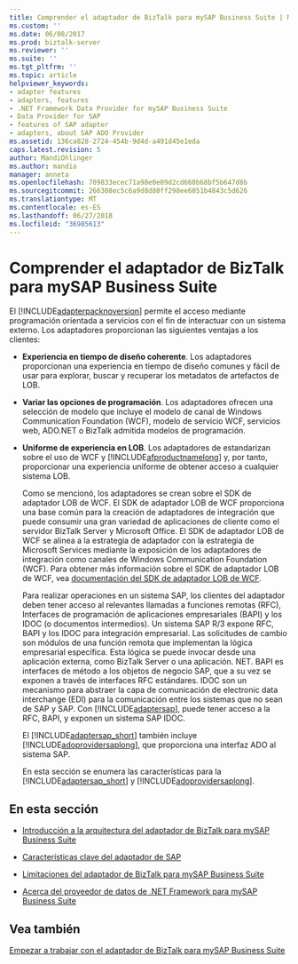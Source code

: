 ```yaml
---
title: Comprender el adaptador de BizTalk para mySAP Business Suite | Microsoft Docs
ms.custom: ''
ms.date: 06/08/2017
ms.prod: biztalk-server
ms.reviewer: ''
ms.suite: ''
ms.tgt_pltfrm: ''
ms.topic: article
helpviewer_keywords:
- adapter features
- adapters, features
- .NET Framework Data Provider for mySAP Business Suite
- Data Provider for SAP
- features of SAP adapter
- adapters, about SAP ADO Provider
ms.assetid: 136ca828-2724-454b-9d4d-a491d45e1eda
caps.latest.revision: 5
author: MandiOhlinger
ms.author: mandia
manager: anneta
ms.openlocfilehash: 709833ecec71a98e0e09d2cd660b68bf5b647d8b
ms.sourcegitcommit: 266308ec5c6a9d8d80ff298ee6051b4843c5d626
ms.translationtype: MT
ms.contentlocale: es-ES
ms.lasthandoff: 06/27/2018
ms.locfileid: "36985613"
---
```

# <a name="understand-biztalk-adapter-for-mysap-business-suite"></a>Comprender el adaptador de BizTalk para mySAP Business Suite
El [!INCLUDE[adapterpacknoversion](../../includes/adapterpacknoversion-md.md)] permite el acceso mediante programación orientada a servicios con el fin de interactuar con un sistema externo. Los adaptadores proporcionan las siguientes ventajas a los clientes:  
  
- **Experiencia en tiempo de diseño coherente**. Los adaptadores proporcionan una experiencia en tiempo de diseño comunes y fácil de usar para explorar, buscar y recuperar los metadatos de artefactos de LOB.  
  
- **Variar las opciones de programación**. Los adaptadores ofrecen una selección de modelo que incluye el modelo de canal de Windows Communication Foundation (WCF), modelo de servicio WCF, servicios web, ADO.NET o BizTalk admitida modelos de programación.  
  
- **Uniforme de experiencia en LOB**. Los adaptadores de estandarizan sobre el uso de WCF y [!INCLUDE[afproductnamelong](../../includes/afproductnamelong-md.md)] y, por tanto, proporcionar una experiencia uniforme de obtener acceso a cualquier sistema LOB.  
  
  Como se mencionó, los adaptadores se crean sobre el SDK de adaptador LOB de WCF. El SDK de adaptador LOB de WCF proporciona una base común para la creación de adaptadores de integración que puede consumir una gran variedad de aplicaciones de cliente como el servidor BizTalk Server y Microsoft Office. El SDK de adaptador LOB de WCF se alinea a la estrategia de adaptador con la estrategia de Microsoft Services mediante la exposición de los adaptadores de integración como canales de Windows Communication Foundation (WCF). Para obtener más información sobre el SDK de adaptador LOB de WCF, vea [documentación del SDK de adaptador LOB de WCF](../../adapters-and-accelerators/wcf-lob-adapter-sdk/microsoft-wcf-line-of-business-adapter-sdk-documentation.md).
  
  Para realizar operaciones en un sistema SAP, los clientes del adaptador deben tener acceso al relevantes llamadas a funciones remotas (RFC), Interfaces de programación de aplicaciones empresariales (BAPI) y los IDOC (o documentos intermedios). Un sistema SAP R/3 expone RFC, BAPI y los IDOC para integración empresarial. Las solicitudes de cambio son módulos de una función remota que implementan la lógica empresarial específica. Esta lógica se puede invocar desde una aplicación externa, como BizTalk Server o una aplicación. NET. BAPI es interfaces de método a los objetos de negocio SAP, que a su vez se exponen a través de interfaces RFC estándares. IDOC son un mecanismo para abstraer la capa de comunicación de electronic data interchange (EDI) para la comunicación entre los sistemas que no sean de SAP y SAP. Con [!INCLUDE[adaptersap](../../includes/adaptersap-md.md)], puede tener acceso a la RFC, BAPI, y exponen un sistema SAP IDOC.  
  
  El [!INCLUDE[adaptersap_short](../../includes/adaptersap-short-md.md)] también incluye [!INCLUDE[adoprovidersaplong](../../includes/adoprovidersaplong-md.md)], que proporciona una interfaz ADO al sistema SAP.  
  
  En esta sección se enumera las características para la [!INCLUDE[adaptersap_short](../../includes/adaptersap-short-md.md)] y [!INCLUDE[adoprovidersaplong](../../includes/adoprovidersaplong-md.md)].  
  
## <a name="in-this-section"></a>En esta sección  
  
-   [Introducción a la arquitectura del adaptador de BizTalk para mySAP Business Suite](../../adapters-and-accelerators/adapter-sap/architecture-overview-of-the-biztalk-adapter-for-mysap-business-suite.md)  
  
-   [Características clave del adaptador de SAP](../../adapters-and-accelerators/adapter-sap/key-features-in-the-sap-adapter.md)  
  
-   [Limitaciones del adaptador de BizTalk para mySAP Business Suite](../../adapters-and-accelerators/adapter-sap/limitations-of-biztalk-adapter-for-mysap-business-suite.md)  
  
-   [Acerca del proveedor de datos de .NET Framework para mySAP Business Suite](../../adapters-and-accelerators/adapter-sap/about-the-net-framework-data-provider-for-mysap-business-suite.md)  
  
## <a name="see-also"></a>Vea también  
[Empezar a trabajar con el adaptador de BizTalk para mySAP Business Suite](../../adapters-and-accelerators/adapter-sap/get-started-with-the-biztalk-adapter-for-mysap-business-suite.md)